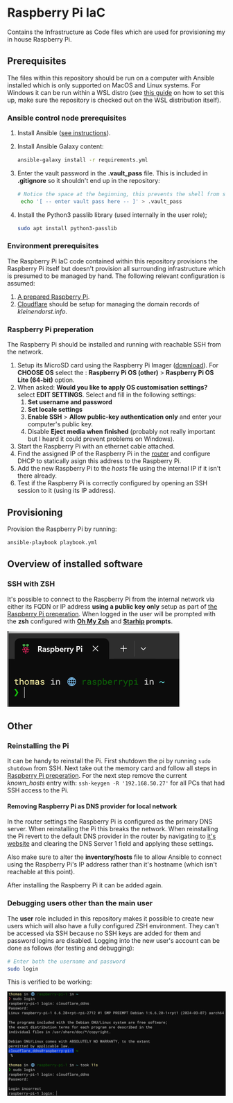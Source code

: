 # Raspberry Pi IaC
Contains the Infrastructure as Code files which are used for provisioning my in house Raspberry Pi.

## Prerequisites
The files within this repository should be run on a computer with Ansible installed which is only supported on MacOS and Linux systems. For Windows it can be run within a WSL distro (see [this guide](https://code.visualstudio.com/docs/remote/wsl-tutorial) on how to set this up, make sure the repository is checked out on the WSL distribution itself).

### Ansible control node prerequisites
1. Install Ansible ([see instructions](https://docs.ansible.com/ansible/latest/installation_guide/intro_installation.html)).
2. Install Ansible Galaxy content:

    ```bash
    ansible-galaxy install -r requirements.yml
    ```
3. Enter the vault password in the **.vault_pass** file. This is included in **.gitignore** so it shouldn't end up in the repository:

    ```bash
    # Notice the space at the beginning, this prevents the shell from saving this command in its history.
     echo '[ -- enter vault pass here -- ]' > .vault_pass
    ```
4. Install the Python3 passlib library (used internally in the user role);

    ```bash
    sudo apt install python3-passlib
    ```

### Environment prerequisites
The Raspberry Pi IaC code contained within this repository provisions the Raspberry Pi itself but doesn't provision all surrounding infrastructure which is presumed to be managed by hand. The following relevant configuration is assumed:

1. [A prepared Raspberry Pi]((#raspberry-pi-preperation)).
3. [Cloudflare](https://dash.cloudflare.com/login) should be setup for managing the domain records of *kleinendorst.info*.

### Raspberry Pi preperation
The Raspberry Pi should be installed and running with reachable SSH from the network.

1. Setup its MicroSD card using the Raspberry Pi Imager ([download](https://www.raspberrypi.com/software/)). For **CHOOSE OS** select the : **Raspberry Pi OS (other)** > **Raspberry Pi OS Lite (64-bit)** option.
2. When asked: **Would you like to apply OS customisation settings?** select **EDIT SETTINGS**. Select and fill in the following settings:
    1. **Set username and password**
    2. **Set locale settings**
    3. **Enable SSH** > **Allow public-key authentication only** and enter your computer's public key.
    4. Disable **Eject media when finished** (probably not really important but I heard it could prevent problems on Windows).
3. Start the Raspberry Pi with an ethernet cable attached.
4. Find the assigned IP of the Raspberry Pi in the [router](http://asusrouter.com/) and configure DHCP to statically asign this address to the Raspberry Pi.
5. Add the new Raspberry Pi to the *hosts* file using the internal IP if it isn't there already.
6. Test if the Raspberry Pi is correctly configured by opening an SSH session to it (using its IP address).

## Provisioning
Provision the Raspberry Pi by running:

```bash
ansible-playbook playbook.yml
```

## Overview of installed software
### SSH with ZSH
It's possible to connect to the Raspberry Pi from the internal network via either its FQDN or IP address **using a public key only** setup as part of [the Raspberry Pi preperation](#raspberry-pi-preperation).
When logged in the user will be prompted with the **zsh** configured with **[Oh My Zsh](https://ohmyz.sh)** and **[Starhip](https://starship.rs) prompts**.

![zsh](./images/zsh.png)

## Other
### Reinstalling the Pi
It can be handy to reinstall the Pi. First shutdown the pi by running `sudo shutdown` from SSH. Next take out the memory card and follow all steps in [Raspberry Pi preperation](#raspberry-pi-preperation).
For the next step remove the current *known_hosts* entry with: `ssh-keygen -R '192.168.50.27'` for all PCs that had SSH access to the Pi.

#### Removing Raspberry Pi as DNS provider for local network
In the router settings the Raspberry Pi is configured as the primary DNS server. When reinstalling the Pi this breaks the network. When reinstalling the Pi revert to the default DNS provider in the
router by navigating to [it's website](http://asusrouter.com/Advanced_DHCP_Content.asp) and clearing the DNS Server 1 field and applying these settings.

Also make sure to alter the **inventory/hosts** file to allow Ansible to connect using the Raspberry Pi's IP address rather than it's hostname (which isn't reachable at this point).

After installing the Raspberry Pi it can be added again.

### Debugging users other than the main user
The **user** role included in this repository makes it possible to create new users which will also have a fully configured
ZSH environment. They can't be accessed via SSH because no SSH keys are added for them and password logins are disabled.
Logging into the new user's account can be done as follows (for testing and debugging):

```bash
# Enter both the username and password
sudo login
```

This is verified to be working:

![new users](./images/login_success.png)
